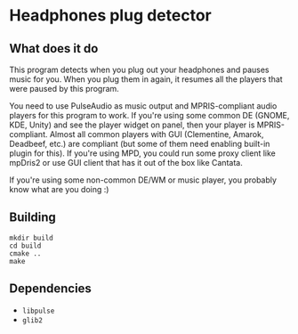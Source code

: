 # Headphones plug detector

## What does it do

This program detects when you plug out your headphones and pauses music for you.
When you plug them in again, it resumes all the players that were paused by this
program.

You need to use PulseAudio as music output and MPRIS-compliant audio players for
this program to work. If you're using some common DE (GNOME, KDE, Unity) and see
the player widget on panel, then your player is MPRIS-compliant. Almost all common
players with GUI (Clementine, Amarok, Deadbeef, etc.) are compliant (but some of them
need enabling built-in plugin for this). If you're using MPD, you could run some proxy
client like mpDris2 or use GUI client that has it out of the box like Cantata.

If you're using some non-common DE/WM or music player, you probably know what are you
doing :)

## Building

    mkdir build
    cd build
    cmake ..
    make

## Dependencies

- `libpulse`
- `glib2`
